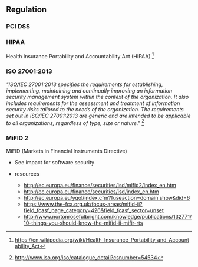 ## Regulation

### PCI DSS

### HIPAA

 Health Insurance Portability and Accountability Act (HIPAA) [^hipaa]

 [^hipaa]:https://en.wikipedia.org/wiki/Health_Insurance_Portability_and_Accountability_Act

### ISO 27001:2013

_"ISO/IEC 27001:2013 specifies the requirements for establishing, implementing, maintaining and continually improving an information security management system within the context of the organization. It also includes requirements for the assessment and treatment of information security risks tailored to the needs of the organization. The requirements set out in ISO/IEC 27001:2013 are generic and are intended to be applicable to all organizations, regardless of type, size or nature."_ [^iso-27001-2013]

[^iso-27001-2013]: http://www.iso.org/iso/catalogue_detail?csnumber=54534


### MiFID 2

MiFID (Markets in Financial Instruments Directive)
  - See impact for software security
  - resources

    - http://ec.europa.eu/finance/securities/isd/mifid2/index_en.htm
    - http://ec.europa.eu/finance/securities/isd/index_en.htm
    - http://ec.europa.eu/yqol/index.cfm?fuseaction=domain.show&did=6
    - https://www.the-fca.org.uk/focus-areas/mifid-ii?field_fcasf_page_category=426&field_fcasf_sector=unset
    - http://www.nortonrosefulbright.com/knowledge/publications/132771/10-things-you-should-know-the-mifid-ii-mifir-rts
